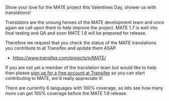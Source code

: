 <!-- 
.. link: http://ml.mate-desktop.org/pipermail/mate-i18n/2014-February/000021.html
.. description: 
.. tags: News,i18n
.. date: 2014/02/14 12:51:31
.. title: MATE translation contributions requested
.. slug: 2014-02-14-mate-translation-contributions-requested
.. author: Martin Wimpress
-->

Show your love for the MATE project this Valentines Day, shower us with
translations!

Translators are the unsung heroes of the MATE development team and once again we
call upon them to help improve the project. MATE 1.7 is well into final testing
and QA and soon MATE 1.8 will be prepared for release.

Therefore we request that you check the status of the MATE translations you
contribute to at Transifex and update them ASAP.

  * <https://www.transifex.com/projects/p/MATE/>

If you are not yet a member of the translation team but would like to help then please
[sign up for a free account at Transifex](https://www.transifex.com/signup/contributor/)
so you can start contributing to MATE, we'd really appreciate it!

There are currently 6 languages with 100% coverage, so lets see how many more
can get 100% coverage before the MATE 1.8 release.
